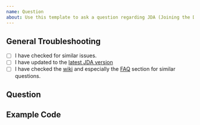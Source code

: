 ```yaml
---
name: Question
about: Use this template to ask a question regarding JDA (Joining the Discord first is highly recommended)
---
```


<!--
  We suggest joining the JDA Discord server for faster responses: https://discord.gg/0hMr4ce0tIl3SLv5
-->

[download]: https://jitpack.io/#DV8FromtheWorld/JDA/
[guild]: https://discord.gg/0hMr4ce0tIk3pSjp
[wiki]: https://github.com/DV8FromTheWorld/JDA/wiki
[FAQ]: https://github.com/DV8FromTheWorld/JDA/wiki/10%29-FAQ

## General Troubleshooting

<!--
  Hey there! Before you ask your question, please make sure
  to follow these steps first!
-->

- [ ] I have checked for similar issues.
- [ ] I have updated to the [latest JDA version][download]
- [ ] I have checked the [wiki] and especially the [FAQ] section for similar questions.

<!--
  This is not the place to learn Java. Please refer to StackOverflow for your
  general programming questions: https://stackoverflow.com/questions/tagged/java
-->

## Question

<!--
Ask your question here and provide as much information as possible.
-->

## Example Code

<!--
Provide some example code regarding your question here.
Make sure to put it in a code block.
-->
